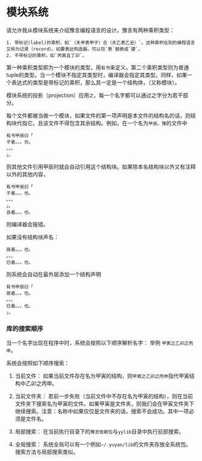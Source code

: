 

# 模块系统

请允许我从模块系统来介绍豫言编程语言的设计。豫言有两种乘积类型：
```
1. 带标记(label)的乘积，如`（夫甲表甲子）合（夫乙表乙丑）`。这种乘积在别的编程语言又称为记录（record）。如要表达构造器，可以将`表`替换成`建`。
2. 不带标记的乘积，如`丙寅且丁卯`。
```
第一种乘积类型即为一个模块的类型，用`有书`来定义。第二个乘积类型则为普通tuple的类型。当一个模块不指定其类型时，编译器会指定其类型。同样，如果一个表达式的类型是带标记的乘积，那么其一定是一个结构体，（又称模块）。

模块系统的投影（projection）应用`之`，每一个名字都可以通过之字分为若干部分。

每个文件都被当做一个模块，如果文件的第一项声明是本文件的结构名的话，则结构块代指它。且该文件不得包含其余结构。例如，在一个名为`甲辰。豫`的文件中

```
有书甲辰曰「
子者。。。也。
。。。
」。
```
则其他文件引用甲辰时就会自动引用这个结构块。如果除本名结构块以外又有注释以外的其他内容，
```
有书甲辰曰「
子者。。。也。
。。。
」。
丑者。。。也。
```
则编译器会报错。

如果没有结构块声名：
```
辰者。。。也。
。。。
巳者。。。也。
```

则系统会自动在最外层添加一个结构声明

```
有书甲辰曰「
辰者。。。也。
。。。
巳者。。。也。
」。
```


### 库的搜索顺序
当一个名字出现在程序中时，系统会按照以下顺序解析名字：
举例 `甲寅之乙卯之丙申`。

系统会按照如下顺序搜索：

1. 当前文件：
如果当前文件存在名为甲寅的结构，则`甲寅之乙卯之丙申`指代甲寅结构中乙卯之丙申。

1. 当前文件夹：
若前一步失败（当前文件中不存在名为甲寅的结构），则在当前文件夹下搜索名为甲寅的文件。如果甲寅是文件夹，则我们会在甲寅文件夹下继续搜索。注意：名称中如果仅仅是文件夹的话，搜索不会成功。其中一项必须是文件名。

1. 局部搜索：
在当前执行目录下的`豫言依赖包`与`yylib`目录中执行前部搜索。

1. 全局搜索：
系统全局可以有一个例如`~/.yuyan/lib`的文件夹存放全系统包。搜索方法与局部搜索类似。

